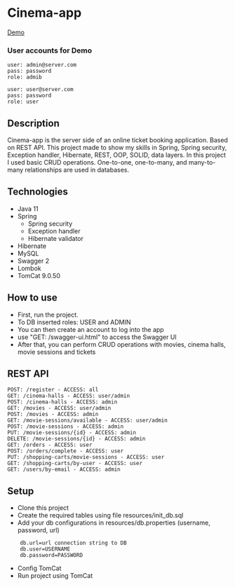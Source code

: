 # Cinema-app
[Demo](https://secret-escarpment-39325.herokuapp.com/)

### User accounts for Demo
    user: admin@server.com
    pass: password
    role: admib
    
    user: user@server.com
    pass: password
    role: user    

## Description
Cinema-app is the server side of an online ticket booking application. 
Based on REST API.
This project made to show my skills in Spring, Spring security, Exception handler, Hibernate, REST, OOP, SOLID, data layers. 
In this project I used basic CRUD operations.
One-to-one, one-to-many, and many-to-many relationships are used in databases.

## Technologies
- Java 11
- Spring
    - Spring security
    - Exception handler
    - Hibernate validator
- Hibernate
- MySQL
- Swagger 2
- Lombok
- TomCat 9.0.50

## How to use
- First, run the project. 
- To DB inserted roles: USER and ADMIN
- You can then create an account to log into the app
- use "GET: /swagger-ui.html" to access the Swagger UI
- After that, you can perform CRUD operations with movies, cinema halls, movie sessions and tickets

## REST API
    POST: /register - ACCESS: all
    GET: /cinema-halls - ACCESS: user/admin
    POST: /cinema-halls - ACCESS: admin
    GET: /movies - ACCESS: user/admin
    POST: /movies - ACCESS: admin
    GET: /movie-sessions/available - ACCESS: user/admin
    POST: /movie-sessions - ACCESS: admin
    PUT: /movie-sessions/{id} - ACCESS: admin
    DELETE: /movie-sessions/{id} - ACCESS: admin
    GET: /orders - ACCESS: user
    POST: /orders/complete - ACCESS: user
    PUT: /shopping-carts/movie-sessions - ACCESS: user
    GET: /shopping-carts/by-user - ACCESS: user
    GET: /users/by-email - ACCESS: admin

## Setup
- Clone this project
- Create the required tables using file resources/init_db.sql
- Add your db configurations in resources/db.properties (username, password, url)
````-
    db.url=url connection string to DB
    db.user=USERNAME
    db.password=PASSWORD
````
- Config TomCat
- Run project using TomCat
